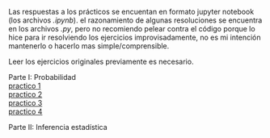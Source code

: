 Las respuestas a los prácticos se encuentan en formato jupyter notebook (los archivos *.ipynb*). el razonamiento de algunas resoluciones se encuentra en los archivos *.py*, pero no recomiendo pelear contra el código porque lo hice para ir resolviendo los ejercicios improvisadamente, no es mi intención mantenerlo o hacerlo mas simple/comprensible.  

Leer los ejercicios originales previamente es necesario.  

Parte I: Probabilidad   
[practico 1](https://drive.google.com/open?id=1X4ZGeWQ1vZYP2aSQvWfEOVqeW-tZedKD)   
[practico 2](https://drive.google.com/open?id=1N98T6xU6Girdz2Ngt9CzE8Mjy97uICZ6)   
[practico 3](https://drive.google.com/open?id=1JJ6D0K4PxrUNBxusu_mlLYhUlXX-txsN)   
[practico 4](https://drive.google.com/open?id=1-JTwBg0Nt9jOuQX1vgStpW-089dZVUMe)   

Parte II: Inferencia estadística  

